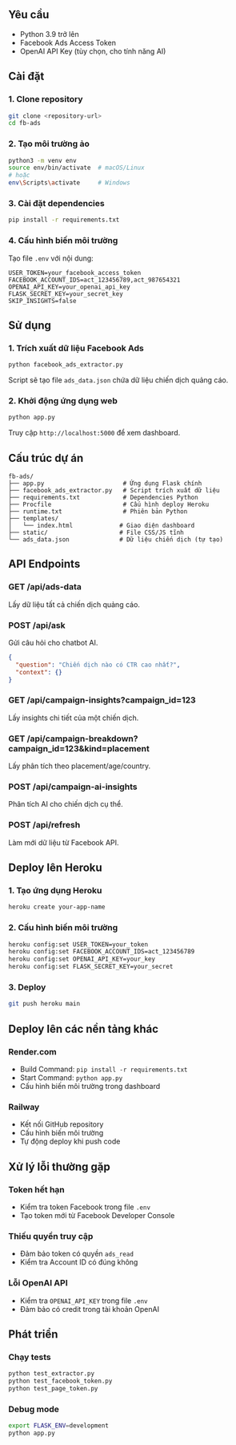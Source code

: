 
## Yêu cầu

- Python 3.9 trở lên
- Facebook Ads Access Token
- OpenAI API Key (tùy chọn, cho tính năng AI)

## Cài đặt

### 1. Clone repository
```bash
git clone <repository-url>
cd fb-ads
```

### 2. Tạo môi trường ảo
```bash
python3 -m venv env
source env/bin/activate  # macOS/Linux
# hoặc
env\Scripts\activate     # Windows
```

### 3. Cài đặt dependencies
```bash
pip install -r requirements.txt
```

### 4. Cấu hình biến môi trường
Tạo file `.env` với nội dung:
```
USER_TOKEN=your_facebook_access_token
FACEBOOK_ACCOUNT_IDS=act_123456789,act_987654321
OPENAI_API_KEY=your_openai_api_key
FLASK_SECRET_KEY=your_secret_key
SKIP_INSIGHTS=false
```

## Sử dụng

### 1. Trích xuất dữ liệu Facebook Ads
```bash
python facebook_ads_extractor.py
```
Script sẽ tạo file `ads_data.json` chứa dữ liệu chiến dịch quảng cáo.

### 2. Khởi động ứng dụng web
```bash
python app.py
```

Truy cập `http://localhost:5000` để xem dashboard.

## Cấu trúc dự án

```
fb-ads/
├── app.py                      # Ứng dụng Flask chính
├── facebook_ads_extractor.py   # Script trích xuất dữ liệu
├── requirements.txt            # Dependencies Python
├── Procfile                    # Cấu hình deploy Heroku
├── runtime.txt                 # Phiên bản Python
├── templates/
│   └── index.html             # Giao diện dashboard
├── static/                    # File CSS/JS tĩnh
└── ads_data.json              # Dữ liệu chiến dịch (tự tạo)
```

## API Endpoints

### GET /api/ads-data
Lấy dữ liệu tất cả chiến dịch quảng cáo.

### POST /api/ask
Gửi câu hỏi cho chatbot AI.
```json
{
  "question": "Chiến dịch nào có CTR cao nhất?",
  "context": {}
}
```

### GET /api/campaign-insights?campaign_id=123
Lấy insights chi tiết của một chiến dịch.

### GET /api/campaign-breakdown?campaign_id=123&kind=placement
Lấy phân tích theo placement/age/country.

### POST /api/campaign-ai-insights
Phân tích AI cho chiến dịch cụ thể.

### POST /api/refresh
Làm mới dữ liệu từ Facebook API.

## Deploy lên Heroku

### 1. Tạo ứng dụng Heroku
```bash
heroku create your-app-name
```

### 2. Cấu hình biến môi trường
```bash
heroku config:set USER_TOKEN=your_token
heroku config:set FACEBOOK_ACCOUNT_IDS=act_123456789
heroku config:set OPENAI_API_KEY=your_key
heroku config:set FLASK_SECRET_KEY=your_secret
```

### 3. Deploy
```bash
git push heroku main
```

## Deploy lên các nền tảng khác

### Render.com
- Build Command: `pip install -r requirements.txt`
- Start Command: `python app.py`
- Cấu hình biến môi trường trong dashboard

### Railway
- Kết nối GitHub repository
- Cấu hình biến môi trường
- Tự động deploy khi push code

## Xử lý lỗi thường gặp

### Token hết hạn
- Kiểm tra token Facebook trong file `.env`
- Tạo token mới từ Facebook Developer Console

### Thiếu quyền truy cập
- Đảm bảo token có quyền `ads_read`
- Kiểm tra Account ID có đúng không

### Lỗi OpenAI API
- Kiểm tra `OPENAI_API_KEY` trong file `.env`
- Đảm bảo có credit trong tài khoản OpenAI

## Phát triển

### Chạy tests
```bash
python test_extractor.py
python test_facebook_token.py
python test_page_token.py
```

### Debug mode
```bash
export FLASK_ENV=development
python app.py
```

